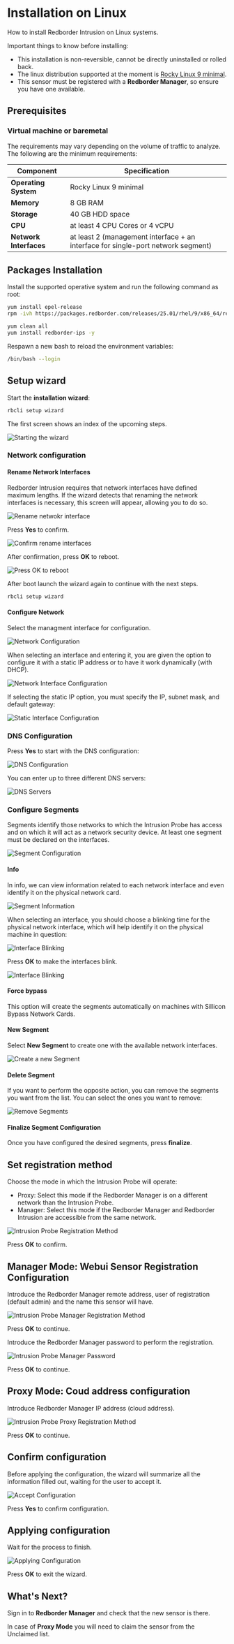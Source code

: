 # Installation on Linux

How to install Redborder Intrusion on Linux systems.

Important things to know before installing:

- This installation is non-reversible, cannot be directly uninstalled or rolled back.
- The linux distribution supported at the moment is [Rocky Linux 9 minimal](https://rockylinux.org/download).
- This sensor must be registered with a **Redborder Manager**, so ensure you have one available.

## Prerequisites

### Virtual machine or baremetal

The requirements may vary depending on the volume of traffic to analyze. The following are the minimum requirements:

| **Component**      | **Specification**                                     |
|--------------------|-------------------------------------------------------|
| **Operating System** | Rocky Linux 9 minimal                               |
| **Memory**         | 8 GB RAM                                              |
| **Storage**        | 40 GB HDD space                                       |
| **CPU**            | at least 4 CPU Cores or 4 vCPU                        |
| **Network Interfaces**  | at least 2 (management interface + an interface for single-port network segment)     |

## Packages Installation

Install the supported operative system and run the following command as root:

``` bash title="Repositories installation"
yum install epel-release
rpm -ivh https://packages.redborder.com/releases/25.01/rhel/9/x86_64/redborder-repo-25.01-0.0.1-1.el9.rb.noarch.rpm
```
``` bash title="Install redborder-ips package"
yum clean all
yum install redborder-ips -y
```

Respawn a new bash to reload the environment variables:

``` bash title="Bash reload"
/bin/bash --login
```

## Setup wizard

Start the **installation wizard**:

``` bash title="Installation wizard command"
rbcli setup wizard
```

The first screen shows an index of the upcoming steps.

![Starting the wizard](images/ch02_001.png)

### Network configuration

#### Rename Network Interfaces

Redborder Intrusion requires that network interfaces have defined maximum lengths. If the wizard detects that renaming the network interfaces is necessary, this screen will appear, allowing you to do so.

![Rename netwokr interface](images/ch02_002.png)

Press **Yes** to confirm.

![Confirm rename interfaces](images/ch02_003.png)

After confirmation, press **OK** to reboot.

![Press OK to reboot](images/ch02_004.png)

After boot launch the wizard again to continue with the next steps.

``` bash title="Command run the setup wizard"
rbcli setup wizard
```

#### Configure Network

Select the managment interface for configuration.

![Network Configuration](images/ch02_005.png)

When selecting an interface and entering it, you are given the option to configure it with a static IP address or to have it work dynamically (with DHCP).

![Network Interface Configuration](images/ch02_006.png)

If selecting the static IP option, you must specify the IP, subnet mask, and default gateway:

![Static Interface Configuration](images/ch02_007.png)

### DNS Configuration

Press **Yes** to start with the DNS configuration:

![DNS Configuration](images/ch02_008.png)

You can enter up to three different DNS servers:

![DNS Servers](images/ch02_009.png)

### Configure Segments

Segments identify those networks to which the Intrusion Probe has access and on which it will act as a network security device. At least one segment must be declared on the interfaces.

![Segment Configuration](images/ch02_010.png)

#### Info

In info, we can view information related to each network interface and even identify it on the physical network card.

![Segment Information](images/ch02_011.png)

When selecting an interface, you should choose a blinking time for the physical network interface, which will help identify it on the physical machine in question:

![Interface Blinking](images/ch02_012.png)

Press **OK** to make the interfaces blink.

![Interface Blinking](images/ch02_013.png)

#### Force bypass

This option will create the segments automatically on machines with Sillicon Bypass Network Cards.

#### New Segment

Select **New Segment** to create one with the available network interfaces.

![Create a new Segment](images/ch02_014.png)

#### Delete Segment

If you want to perform the opposite action, you can remove the segments you want from the list. You can select the ones you want to remove:

![Remove Segments](images/ch02_015.png)

#### Finalize Segment Configuration

Once you have configured the desired segments, press **finalize**.

## Set registration method

Choose the mode in which the Intrusion Probe will operate:

- Proxy: Select this mode if the Redborder Manager is on a different network than the Intrusion Probe.
- Manager: Select this mode if the Redborder Manager and Redborder Intrusion are accessible from the same network.

![Intrusion Probe Registration Method](images/ch02_016.png)

Press **OK** to confirm.

## Manager Mode: Webui Sensor Registration Configuration

Introduce the Redborder Manager remote address, user of registration (default admin) and the name this sensor will have.

![Intrusion Probe Manager Registration Method](images/ch02_017.png)

Press **OK** to continue.

Introduce the Redborder Manager password to perform the registration.

![Intrusion Probe Manager Password](images/ch02_018.png)

Press **OK** to continue.

## Proxy Mode: Coud address configuration

Introduce Redborder Manager IP address (cloud address).

![Intrusion Probe Proxy Registration Method](images/ch02_020.png)

Press **OK** to continue.

## Confirm configuration

Before applying the configuration, the wizard will summarize all the information filled out, waiting for the user to accept it.

![Accept Configuration](images/ch02_019.png)

Press **Yes** to confirm configuration.

## Applying configuration

Wait for the process to finish.

![Applying Configuration](images/ch02_023.png)

Press **OK** to exit the wizard.

## What's Next?

Sign in to **Redborder Manager** and check that the new sensor is there. 

In case of **Proxy Mode** you will need to claim the sensor from the Unclaimed list.
